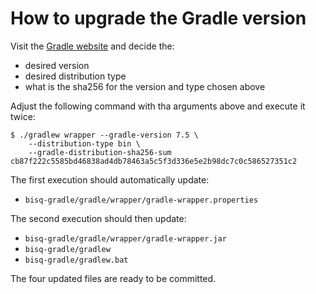 # How to upgrade the Gradle version

Visit the [Gradle website](https://gradle.org/releases) and decide the:

 - desired version
 - desired distribution type
 - what is the sha256 for the version and type chosen above

Adjust the following command with tha arguments above and execute it twice:

```asciidoc
$ ./gradlew wrapper --gradle-version 7.5 \
    --distribution-type bin \
    --gradle-distribution-sha256-sum cb87f222c5585bd46838ad4db78463a5c5f3d336e5e2b98dc7c0c586527351c2
```

The first execution should automatically update:

- `bisq-gradle/gradle/wrapper/gradle-wrapper.properties`

The second execution should then update:

- `bisq-gradle/gradle/wrapper/gradle-wrapper.jar`
- `bisq-gradle/gradlew`
- `bisq-gradle/gradlew.bat`

The four updated files are ready to be committed.
